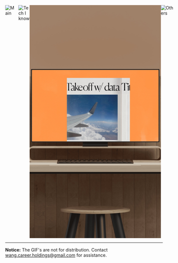 <div style="display:flex;">
  <img src="https://github.com/TopoChigga/profile/blob/main/myFile12-5-2023_22523_PM.gif" alt="Main" width="420" style="margin-right:10px;"/>
  <img src="https://github.com/TopoChigga/profile/blob/main/myFile12-5-2023_32148_PM.gif" alt="Tech I know" width="420"/>
  <img src="https://github.com/TopoChigga/profile/blob/main/page0.JPG" alt="Takeoff with data" width="420"/>
  <img src="https://github.com/TopoChigga/profile/blob/main/myFile12-5-2023_25539_PM.gif" alt="Others" width="420"/>
</div>

---

**Notice:** The GIF's are not for distribution. Contact wang.career.holdings@gmail.com for assistance.
